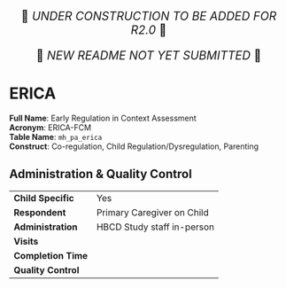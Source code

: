 <p style="text-align: center; font-size: 1.5em;">🚧 <i>UNDER CONSTRUCTION TO BE ADDED FOR R2.0</i> 🚧 </p>
<p style="text-align: center; font-size: 1.5em;">🚧 <i>NEW README NOT YET SUBMITTED</i> 🚧 </p>

# ERICA

**Full Name**: Early Regulation in Context Assessment              
**Acronym**: ERICA-FCM                         
**Table Name**: `mh_pa_erica`       
**Construct**: Co-regulation, Child Regulation/Dysregulation, Parenting

## Administration & Quality Control

<table class="table-no-vertical-lines" style="width: 100%; border-collapse: collapse; table-layout: fixed;">
<tbody>
<tr><td><b>Child Specific</b></td>
<td>Yes</td></tr>
<tr><td><b>Respondent</b></td>
<td>Primary Caregiver on Child</td></tr>
<tr><td><b>Administration</b></td>
<td style="word-wrap: break-word; white-space: normal;">HBCD Study staff in-person</td></tr>
<tr><td><b>Visits</b></td>
<td></td></tr>
<tr><td><b>Completion Time</b></td>
<td></td></tr>
<tr><td><b>Quality Control</b></td>
<td style="word-wrap: break-word; white-space: normal;"></td></tr>
</tbody>
</table>